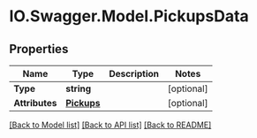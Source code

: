 # IO.Swagger.Model.PickupsData
## Properties

Name | Type | Description | Notes
------------ | ------------- | ------------- | -------------
**Type** | **string** |  | [optional] 
**Attributes** | [**Pickups**](Pickups.md) |  | [optional] 

[[Back to Model list]](../README.md#documentation-for-models) [[Back to API list]](../README.md#documentation-for-api-endpoints) [[Back to README]](../README.md)

